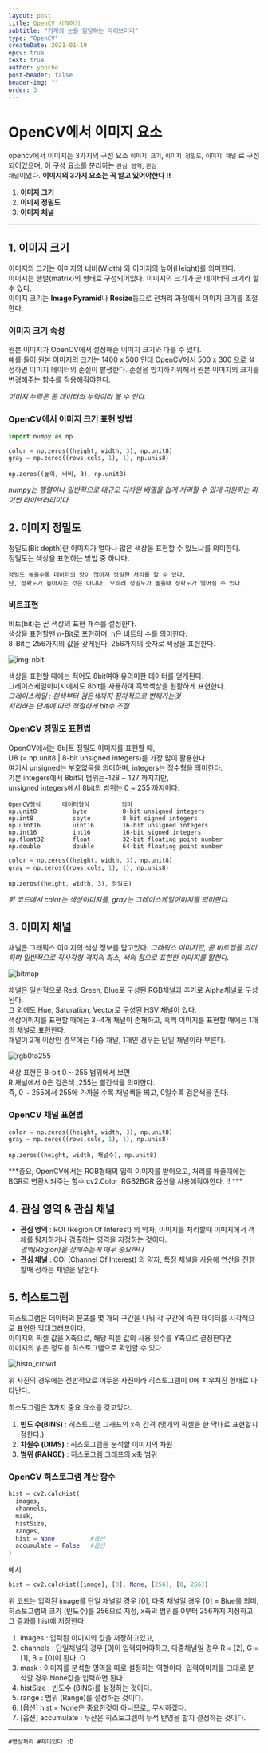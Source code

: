 ```yaml
---
layout: post
title: OpenCV 시작하기
subtitle: "기계의 눈을 담당하는 라이브러리"
type: "OpenCV"
createDate: 2021-01-19
opcv: true
text: true
author: yoncho
post-header: false
header-img: ""
order: 3
---
```


# OpenCV에서 이미지 요소

opencv에서 이미지는 3가지의 구성 요소 <code>이미지 크기</code>, <code>이미지 정밀도</code>, <code>이미지 채널</code> 로 구성되어있으며, 이 구성 요소를 분리하는 <code>관심 영역</code>, <code>관심 채널</code>이있다.
**이미지의 3가지 요소는 꼭 알고 있어야한다 !!**

1. **이미지 크기**
2. **이미지 정밀도**
3. **이미지 채널**

<hr>

## 1. 이미지 크기
  
이미지의 크기는 이미지의 너비(Width) 와 이미지의 높이(Height)를 의미한다.  
이미지는 행렬(matrix)의 형태로 구성되어있다. 이미지의 크기가 곧 데이터의 크기라 할 수 있다.  
이미지 크기는 **Image Pyramid**나 **Resize**등으로 전처리 과정에서 이미지 크기를 조절한다.  

### 이미지 크기 속성
원본 이미지가 OpenCV에서 설정해준 이미지 크기와 다를 수 있다.  
예를 들어 원본 이미지의 크기는 1400 x 500 인데 OpenCV에서 500 x 300 으로 설정하면 이미지 데이터의 손실이 발생한다. 손실을 방지하기위해서 원본 이미지의 크기를 변경해주는 함수를 적용해줘야한다.

*이미지 누락은 곧 데이터의 누락이라 볼 수 있다.*

### OpenCV에서 이미지 크기 표현 방법

```py
import numpy as np 

color = np.zeros((height, width, 3), np.unit8)
gray = np.zeros((rows,cols, 1), 1), np.unis8)

```
```
np.zeros((높이, 너비, 3), np.unit8)
```
*numpy는 행렬이나 일반적으로 대규모 다차원 배열을 쉽게 처리할 수 있게 지원하는 파이썬 라이브러리이다.*  

## 2. 이미지 정밀도

정밀도(Bit depth)란 이미지가 얼마나 많은 색상을 표현할 수 있느냐를 의미한다.  
정밀도는 색상을 표현하는 방법 중 하나다.

```
정밀도 높을수록 데이터의 양이 많아져 정밀한 처리를 할 수 있다.
단, 정확도가 높아지는 것은 아니다. 오히려 정밀도가 높을때 정확도가 떨어질 수 있다.
```

### 비트표현
비트(bit)는 곧 색상의 표현 개수를 설정한다.  
색상을 표현할땐 n-Bit로 포현하며, n은 비트의 수를 의미한다.  
8-Bit는 256가지의 값을 갖게된다. 256가지의 숫자로 색상을 표현한다.  

![img-nbit](https://user-images.githubusercontent.com/44021629/105048507-01265c80-5aaf-11eb-9b36-1e3d61f6b075.PNG)

색상을 표현할 때에는 적어도 8bit여야 유의미한 데이터를 얻게된다.  
그레이스케일이미지에서도 8bit를 사용하여 흑백색상을 원활하게 표현한다.    
*그레이스케일 : 흰색부터 검은색까지 점차적으로 변해가는것*   
*처리하는 단계에 따라 적절하게 bit수 조절*

### OpenCV 정밀도 표현법
OpenCV에서는 8비트 정밀도 이미지를 표현할 때,  
U8 (= np.unit8 | 8-bit unsigned integers)를 가장 많이 활용한다.   
여기서 unsigned는 부호없음을 의미하며, integers는 정수형을 의미한다.  
기본 integers에서 8bit의 범위는-128 ~ 127 까지지만,  
unsigned integers에서 8bit의 범위는 0 ~ 255 까지이다.  


```
OpenCV형식      데이터형식         의미
np.unit8          byte          8-bit unsigned integers
np.int8           sbyte         8-bit signed integers
np.uint16         uint16        16-bit unsigned integers
np.int16          int16         16-bit signed integers
np.float32        float         32-bit floating point number
np.double         double        64-bit floating point number
```

```py
color = np.zeros((height, width, 3), np.unit8)
gray = np.zeros((rows,cols, 1), 1), np.unis8)

```
```
np.zeros((height, width, 3), 정밀도)
```
*위 코드에서 color는 색상이미지를,  gray는 그레이스케일이미지를 의미한다.*


## 3. 이미지 채널
채널은 그래픽스 이미지의 색상 정보를 담고있다.
*그래픽스 이미지란, 곧 비트맵을 의미하며 일반적으로 직사각형 격자의 화소, 색의 점으로 표현한 이미지를 말한다.*

![bitmap](https://user-images.githubusercontent.com/44021629/105053226-0e921580-5ab4-11eb-9b94-131aabe62599.jpg)

채널은 일반적으로 Red, Green, Blue로 구성된 RGB채널과 추가로 Alpha채널로 구성된다.  
그 외에도 Hue, Saturation, Vector로 구성된 HSV 채널이 있다.  
색상이미지를 표현할 때에는 3~4개 채널이 존재하고, 흑백 이미지를 표현할 때에는 1개의 채널로 표현한다.  
채널이 2개 이상인 경우에는 다중 채널, 1개인 경우는 단일 채널이라 부른다.  

![rgb0to255](https://user-images.githubusercontent.com/44021629/105056537-a9402380-5ab7-11eb-8247-aad6e8c87f5c.PNG)

색상 표현은 8-bit   0 ~ 255 범위에서 보면    
R 채널에서 0은 검은색 ,255는 빨간색을 의미한다.  
즉, 0 ~ 255에서 255에 가까울 수록 채널색을 띄고, 0일수록 검은색을 띈다.  


### OpenCV 채널 표현법

```py
color = np.zeros((height, width, 3), np.unit8)
gray = np.zeros((rows,cols, 1), 1), np.unis8)
```
```
np.zeros((height, width, 채널수), np.unit8)
```


***중요, OpenCV에서는 RGB형태의 입력 이미지를 받아오고, 처리를 해줄때에는 BGR로 변환시켜주는 함수 cv2.Color_RGB2BGR 옵션을 사용해줘야한다. !! ***


## 4. 관심 영역 & 관심 채널
- **관심 영역** : ROI (Region Of Interest) 의 약자, 이미지를 처리할때 이미지에서 객체를 탐지하거나 검출하는 영역을 지정하는 것이다.  
*영역(Region)을 정해주는게 매우 중요하다*
- **관심 채널** : COI (Channel Of Interest) 의 약자, 특정 채널을 사용해 연산을 진행할때 정하는 채널을 말한다.


## 5. 히스토그램
히스토그램은 데이터의 분포를 몇 개의 구간을 나눠 각 구간에 속한 데이터를 시각적으로 표현한 막대그래프이다.  
이미지의 픽셀 값을 X축으로, 해당 픽셀 값의 사용 횟수를 Y축으로 결정한다면  
이미지의 밝은 정도를 히스토그램으로 확인할 수 있다.  

![histo_crowd](https://user-images.githubusercontent.com/44021629/105062614-253d6a00-5abe-11eb-8b22-3659e3902bb9.png)


위 사진의 경우에는 전반적으로 어두운 사진이라 히스토그램이 0에 치우쳐진 형태로 나타난다.

히스토그램은 3가지 중요 요소를 갖고있다.  
1. **빈도 수(BINS)** : 히스토그램 그래프의 x축 간격 (몇개의 픽셀을 한 막대로 표현할지 정한다.)
2. **차원수 (DIMS)** : 히스토그램을 분석할 이미지의 차원
3. **범위 (RANGE)** : 히스토그램 그래프의 x축 범위

### OpenCV 히스토그램 계산 함수
```py
hist = cv2.calcHist(
  images,       
  channels,
  mask,
  histSize,
  ranges,
  hist = None          #옵션
  accumulate = False   #옵션
)
```
예시
```py
hist = cv2.calcHist([image], [0], None, [256], [0, 256])
```
위 코드는 입력된 image를 단일 채널일 경우 [0], 다중 채널일 경우 [0] = Blue를 의미, 히스토그램의 크기 (빈도수)를 256으로 지정, x축의 범위를 0부터 256까지 지정하고 그 결과를 hist에 저장한다


1. images : 입력된 이미지의 값을 저장하고있고,   
2. channels : 단일채널의 경우 [0]이 입력되어야하고,  다중채널일 경우 R = [2], G = [1], B = [0]이 된다. O 
3. mask : 이미지를 분석할 영역을 따로 설정하는 역할이다. 입력이미지를 그대로 분석할 경우 None값을 입력하면 된다.
4. histSize : 빈도수 (BINS)를 설정하는 것이다.
5. range : 범위 (Range)를 설정하는 것이다.
6. [옵션] hist = None은 중요한것이 아니므로,, 무시하겠다.
7. [옵션] accumulate : 누산은 히스토그램이 누적 반영을 할지 결정하는 것이다. 



<hr>

  
<code>#영상처리 #재미있다 :D</code>
